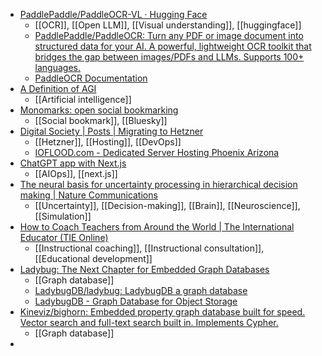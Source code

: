 - [PaddlePaddle/PaddleOCR-VL · Hugging Face](https://huggingface.co/PaddlePaddle/PaddleOCR-VL)
	- [[OCR]], [[Open LLM]], [[Visual understanding]], [[huggingface]]
	- [PaddlePaddle/PaddleOCR: Turn any PDF or image document into structured data for your AI. A powerful, lightweight OCR toolkit that bridges the gap between images/PDFs and LLMs. Supports 100+ languages.](https://github.com/PaddlePaddle/PaddleOCR)
	- [PaddleOCR Documentation](https://www.paddleocr.ai/latest/)
- [A Definition of AGI](https://www.agidefinition.ai/paper.pdf)
	- [[Artificial intelligence]]
- [Monomarks: open social bookmarking](https://monomarks.at/)
	- [[Social bookmark]], [[Bluesky]]
- [Digital Society | Posts | Migrating to Hetzner](https://digitalsociety.coop/posts/migrating-to-hetzner-cloud/)
	- [[Hetzner]], [[Hosting]], [[DevOps]]
	- [IOFLOOD.com - Dedicated Server Hosting Phoenix Arizona](https://ioflood.com/)
- [ChatGPT app with Next.js](https://vercel.com/templates/ai/chatgpt-app-with-next-js)
	- [[AIOps]], [[next.js]]
- [The neural basis for uncertainty processing in hierarchical decision making | Nature Communications](https://www.nature.com/articles/s41467-025-63994-y)
	- [[Uncertainty]], [[Decision-making]], [[Brain]], [[Neuroscience]], [[Simulation]]
- [How to Coach Teachers from Around the World | The International Educator (TIE Online)](https://www.tieonline.com/article/7607/how-to-coach-teachers-from-around-the-world)
	- [[Instructional coaching]], [[Instructional consultation]], [[Educational development]]
- [Ladybug: The Next Chapter for Embedded Graph Databases](https://www.linkedin.com/pulse/ladybug-next-chapter-embedded-graph-databases-arun-sharma-29xuc)
	- [[Graph database]]
	- [LadybugDB/ladybug: LadybugDB a graph database](https://github.com/LadybugDB/ladybug?trk=article-ssr-frontend-pulse-lite_little-text-block)
	- [LadybugDB - Graph Database for Object Storage](https://www.ladybugdb.com/?trk=article-ssr-frontend-pulse-lite_little-text-block)
- [Kineviz/bighorn: Embedded property graph database built for speed. Vector search and full-text search built in. Implements Cypher.](https://github.com/Kineviz/bighorn?trk=feed-detail_comments-list_comment-text)
	- [[Graph database]]
-